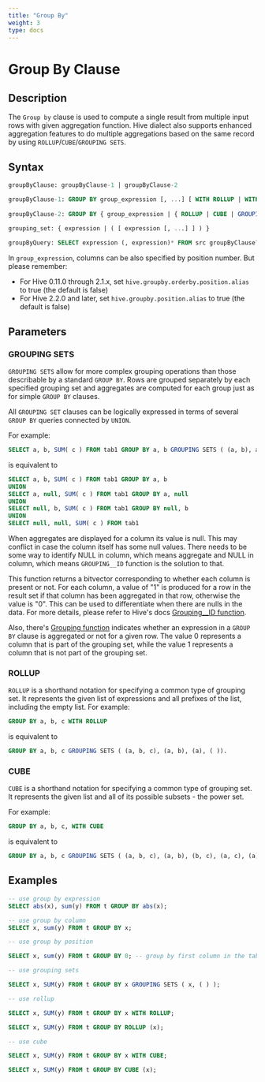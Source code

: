```yaml
---
title: "Group By"
weight: 3
type: docs
---
```

<!--
Licensed to the Apache Software Foundation (ASF) under one
or more contributor license agreements.  See the NOTICE file
distributed with this work for additional information
regarding copyright ownership.  The ASF licenses this file
to you under the Apache License, Version 2.0 (the
"License"); you may not use this file except in compliance
with the License.  You may obtain a copy of the License at

  http://www.apache.org/licenses/LICENSE-2.0

Unless required by applicable law or agreed to in writing,
software distributed under the License is distributed on an
"AS IS" BASIS, WITHOUT WARRANTIES OR CONDITIONS OF ANY
KIND, either express or implied.  See the License for the
specific language governing permissions and limitations
under the License.
-->

# Group By Clause

## Description

The `Group by` clause is used to compute a single result from multiple input rows with given aggregation function.
Hive dialect also supports enhanced aggregation features to do multiple aggregations based on the same record by using 
`ROLLUP`/`CUBE`/`GROUPING SETS`. 

## Syntax

```sql
groupByClause: groupByClause-1 | groupByClause-2

groupByClause-1: GROUP BY group_expression [, ...] [ WITH ROLLUP | WITH CUBE ]
 
groupByClause-2: GROUP BY { group_expression | { ROLLUP | CUBE | GROUPING SETS } ( grouping_set [, ...] ) } [, ...]

grouping_set: { expression | ( [ expression [, ...] ] ) }
 
groupByQuery: SELECT expression (, expression)* FROM src groupByClause?
```
In `group_expression`, columns can be also specified by position number. But please remember:
- For Hive 0.11.0 through 2.1.x, set `hive.groupby.orderby.position.alias` to true (the default is false)
- For Hive 2.2.0 and later, set `hive.groupby.position.alias` to true (the default is false)

## Parameters

### GROUPING SETS

`GROUPING SETS` allow for more complex grouping operations than those describable by a standard `GROUP BY`.
Rows are grouped separately by each specified grouping set and aggregates are computed for each group just as for simple `GROUP BY` clauses.

All `GROUPING SET` clauses can be logically expressed in terms of several `GROUP BY` queries connected by `UNION`.

For example:
```sql
SELECT a, b, SUM( c ) FROM tab1 GROUP BY a, b GROUPING SETS ( (a, b), a, b, ( ) )
```
is equivalent to 
```sql
SELECT a, b, SUM( c ) FROM tab1 GROUP BY a, b
UNION
SELECT a, null, SUM( c ) FROM tab1 GROUP BY a, null
UNION
SELECT null, b, SUM( c ) FROM tab1 GROUP BY null, b
UNION
SELECT null, null, SUM( c ) FROM tab1
```
When aggregates are displayed for a column its value is null. This may conflict in case the column itself has some null values.
There needs to be some way to identify NULL in column, which means aggregate and NULL in column, which means `GROUPING__ID` function is the solution to that.

This function returns a bitvector corresponding to whether each column is present or not. 
For each column, a value of "1" is produced for a row in the result set if that column has been aggregated in that row, otherwise the value is "0".
This can be used to differentiate when there are nulls in the data.
For more details, please refer to Hive's docs [Grouping__ID function](https://cwiki.apache.org/confluence/display/Hive/Enhanced+Aggregation%2C+Cube%2C+Grouping+and+Rollup#EnhancedAggregation,Cube,GroupingandRollup-Grouping__IDfunction).

Also, there's [Grouping function](https://cwiki.apache.org/confluence/display/Hive/Enhanced+Aggregation%2C+Cube%2C+Grouping+and+Rollup#EnhancedAggregation,Cube,GroupingandRollup-Groupingfunction) indicates whether an expression in a `GROUP BY` clause is aggregated or not for a given row.
The value 0 represents a column that is part of the grouping set, while the value 1 represents a column that is not part of the grouping set.

### ROLLUP

`ROLLUP` is a shorthand notation for specifying a common type of grouping set.
It represents the given list of expressions and all prefixes of the list, including the empty list.
For example:
```sql
GROUP BY a, b, c WITH ROLLUP
```
is equivalent to
```sql
GROUP BY a, b, c GROUPING SETS ( (a, b, c), (a, b), (a), ( )).
```

### CUBE

`CUBE` is a shorthand notation for specifying a common type of grouping set.
It represents the given list and all of its possible subsets - the power set.

For example:
```sql
GROUP BY a, b, c, WITH CUBE
```
is equivalent to
```sql
GROUP BY a, b, c GROUPING SETS ( (a, b, c), (a, b), (b, c), (a, c), (a), (b), (c), ( ))
```

## Examples

```sql
-- use group by expression
SELECT abs(x), sum(y) FROM t GROUP BY abs(x);

-- use group by column
SELECT x, sum(y) FROM t GROUP BY x;

-- use group by position

SELECT x, sum(y) FROM t GROUP BY 0; -- group by first column in the table

-- use grouping sets

SELECT x, SUM(y) FROM t GROUP BY x GROUPING SETS ( x, ( ) );

-- use rollup

SELECT x, SUM(y) FROM t GROUP BY x WITH ROLLUP;

SELECT x, SUM(y) FROM t GROUP BY ROLLUP (x);

-- use cube

SELECT x, SUM(y) FROM t GROUP BY x WITH CUBE;

SELECT x, SUM(y) FROM t GROUP BY CUBE (x);
```

